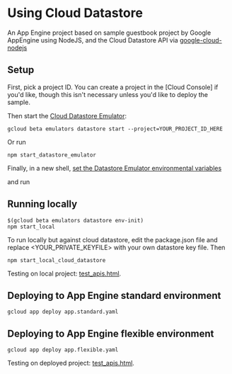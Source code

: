 # Using Cloud Datastore

An App Engine project based on sample guestbook project by Google AppEngine using NodeJS, and the Cloud Datastore API via
[google-cloud-nodejs](https://github.com/GoogleCloudPlatform/nodejs-docs-samples/tree/master/appengine/datastore)

## Setup
First, pick a project ID. You can create a project in the [Cloud Console] if you'd like, though this
isn't necessary unless you'd like to deploy the sample.

Then start the [Cloud Datastore Emulator](https://cloud.google.com/datastore/docs/tools/datastore-emulator):

    gcloud beta emulators datastore start --project=YOUR_PROJECT_ID_HERE

Or run

    npm start_datastore_emulator


Finally, in a new shell, [set the Datastore Emulator environmental variables](https://cloud.google.com/datastore/docs/tools/datastore-emulator#setting_environment_variables)

and run

## Running locally

    $(gcloud beta emulators datastore env-init)
    npm start_local

To run locally but against cloud datastore, edit the package.json file and replace <YOUR_PRIVATE_KEYFILE> with your own datastore key file. Then

    npm start_local_cloud_datastore

Testing on local project: [test_apis.html](http://localhost:8080/test_apis.html).

## Deploying to App Engine standard environment

	gcloud app deploy app.standard.yaml

## Deploying to App Engine flexible environment

	gcloud app deploy app.flexible.yaml

Testing on deployed project: [test_apis.html](https://rocketvision.appspot.com/test_apis.html).

